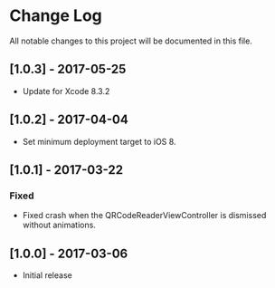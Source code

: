 # Change Log
All notable changes to this project will be documented in this file.

## [1.0.3] - 2017-05-25
- Update for Xcode 8.3.2

## [1.0.2] - 2017-04-04
- Set minimum deployment target to iOS 8.

## [1.0.1] - 2017-03-22
### Fixed
- Fixed crash when the QRCodeReaderViewController is dismissed without animations.

## [1.0.0] - 2017-03-06
- Initial release
